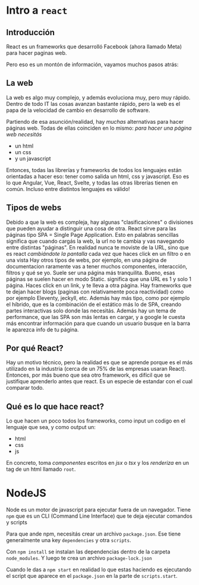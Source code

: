 # Intro a `react`

## Introducción

React es un frameworks que desarrolló Facebook (ahora llamado Meta) para hacer
paginas web.

Pero eso es un montón de información, vayamos muchos pasos atrás:

## La web

La web es algo muy complejo, y además evoluciona muy, pero muy rápido.
Dentro de todo IT las cosas avanzan bastante rápido, pero la web es el papa de
la velocidad de cambio en desarrollo de software.

Partiendo de esa asunción/realidad, hay _muchas_ alternativas para hacer páginas
web. Todas de ellas coinciden en lo mismo: *para hacer una página web necesitás*

- un html
- un css
- y un javascript

Entonces, todas las librerías y frameworks de todos los lenguajes están
orientadas a hacer eso: tener como salida un html, css y javascript. Eso es lo
que Angular, Vue, React, Svelte, y todas las otras librerías tienen en común.
Incluso entre distintos lenguajes es válido!

## Tipos de webs

Debido a que la web es compleja, hay algunas "clasificaciones" o divisiones
que pueden ayudar a distinguir una cosa de otra. React sirve para las páginas
tipo SPA = Single Page Application. Esto en palabras sencillas significa que
cuando cargás la web, la url no te cambia y vas navegando entre distintas
"páginas". En realidad nunca te moviste de la URL, sino que es react
_cambiándote la pantalla_ cada vez que haces click en un filtro o en una vista
Hay otros tipos de webs, por ejemplo, en una página de documentacion raramente
vas a tener muchos componentes, interacción, filtros y qué se yo. Suele ser una
página más tranquilita. Bueno, esas páginas se suelen hacer en modo Static.
significa que una URL es 1 y solo 1 página. Haces click en un link, y te lleva
a otra página. Hay frameworks que te dejan hacer blogs (paginas con
relativamente poca reactividad) como por ejemplo Eleventy, jeckyll, etc.
Además hay más tipo, como por ejemplo el híbrido, que es la combinación de el
estático más lo de SPA, creando partes interactivas solo donde las necesitás.
Además hay un tema de performance, que las SPA son más lentas en cargar, y
a google le cuesta más encontrar información para que cuando un usuario busque
en la barra le aparezca info de tu página.

## Por qué React?

Hay un motivo técnico, pero la realidad es que se aprende porque es el más
utilizado en la industria (cerca de un 75% de las empresas usaran React).
Entonces, por más bueno que sea otro framework, es difícil que se justifique
aprenderlo antes que react. Es un especie de estandar con el cual comparar todo.

## Qué es lo que hace react?

Lo que hacen un poco todos los frameworks, como input un codigo en el lenguaje
que sea, y como output un:

- html
- css
- js

En concreto, toma _componentes_ escritos en _jsx_ o _tsx_ y los _renderiza_ en
un tag de un html llamado `root`.

# NodeJS

Node es un motor de javascript para ejecutar fuera de un navegador.
Tiene `npm` que es un CLI (Command Line Interface) que te deja ejecutar comandos
y scripts

Para que ande npm, necesitás crear un archivo `package.json`. Ese tiene
generalmente una key `dependencies` y otra `scripts`.

Con `npm install` se instalan las dependencias dentro de la carpeta
`node_modules`. Y luego te crea un archivo `package-lock.json`

Cuando le das a `npm start` en realidad lo que estas haciendo es ejecutando el
script que aparece en el `package.json` en la parte de `scripts.start`.
